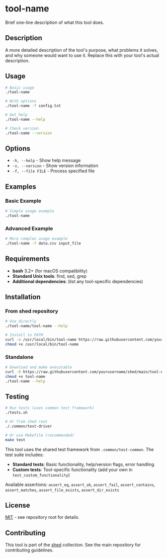 # tool-name

Brief one-line description of what this tool does.

## Description

A more detailed description of the tool's purpose, what problems it solves, and why someone would want to use it. Replace this with your tool's actual description.

## Usage

```bash
# Basic usage
./tool-name

# With options
./tool-name -f config.txt

# Get help
./tool-name --help

# Check version
./tool-name --version
```

## Options

- `-h, --help` - Show help message
- `-v, --version` - Show version information  
- `-f, --file FILE` - Process specified file

## Examples

### Basic Example
```bash
# Simple usage example
./tool-name
```

### Advanced Example
```bash
# More complex usage example
./tool-name -f data.csv input_file
```

## Requirements

- **bash** 3.2+ (for macOS compatibility)
- **Standard Unix tools**: find, sed, grep
- **Additional dependencies**: (list any tool-specific dependencies)

## Installation

### From shed repository
```bash
# Use directly
./tool-name/tool-name --help

# Install to PATH
curl -o /usr/local/bin/tool-name https://raw.githubusercontent.com/yourusername/shed/main/tool-name/tool-name
chmod +x /usr/local/bin/tool-name
```

### Standalone
```bash
# Download and make executable
curl -O https://raw.githubusercontent.com/yourusername/shed/main/tool-name/tool-name
chmod +x tool-name
./tool-name --help
```

## Testing

```bash
# Run tests (uses common test framework)
./tests.sh

# Or from shed root
./.common/test-driver

# Or use Makefile (recommended)
make test
```

This tool uses the shared test framework from `.common/test-common`. The test suite includes:
- **Standard tests**: Basic functionality, help/version flags, error handling
- **Custom tests**: Tool-specific functionality (add your own in `test_custom_functionality`)

Available assertions: `assert_eq`, `assert_ok`, `assert_fail`, `assert_contains`, `assert_matches`, `assert_file_exists`, `assert_dir_exists`

## License

[MIT](../LICENSE) - see repository root for details.

## Contributing

This tool is part of the [shed](../) collection. See the main repository for contributing guidelines.